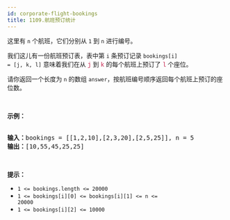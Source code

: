 ```yaml
---
id: corporate-flight-bookings
title: 1109.航班预订统计
---
```

这里有 <code>n</code> 个航班，它们分别从 <code>1</code> 到 <code>n</code> 进行编号。

我们这儿有一份航班预订表，表中第 <code>i</code> 条预订记录 <code>bookings[i] = [j, k, l]</code> 意味着我们在从 <font color="#c7254e" face="Menlo, Monaco, Consolas, Courier New, monospace">j</font> 到 <font color="#c7254e" face="Menlo, Monaco, Consolas, Courier New, monospace">k</font> 的每个航班上预订了 <font color="#c7254e" face="Menlo, Monaco, Consolas, Courier New, monospace">l</font> 个座位。

请你返回一个长度为 <code>n</code> 的数组 <code>answer</code>，按航班编号顺序返回每个航班上预订的座位数。

 

**示例：**


<pre><br/><strong>输入：</strong>bookings = [[1,2,10],[2,3,20],[2,5,25]], n = 5<br/><strong>输出：</strong>[10,55,45,25,25]<br/></pre>

 

**提示：**


- <code>1 &lt;= bookings.length &lt;= 20000</code>
- <code>1 &lt;= bookings[i][0] &lt;= bookings[i][1] &lt;= n &lt;= 20000</code>
- <code>1 &lt;= bookings[i][2] &lt;= 10000</code>
